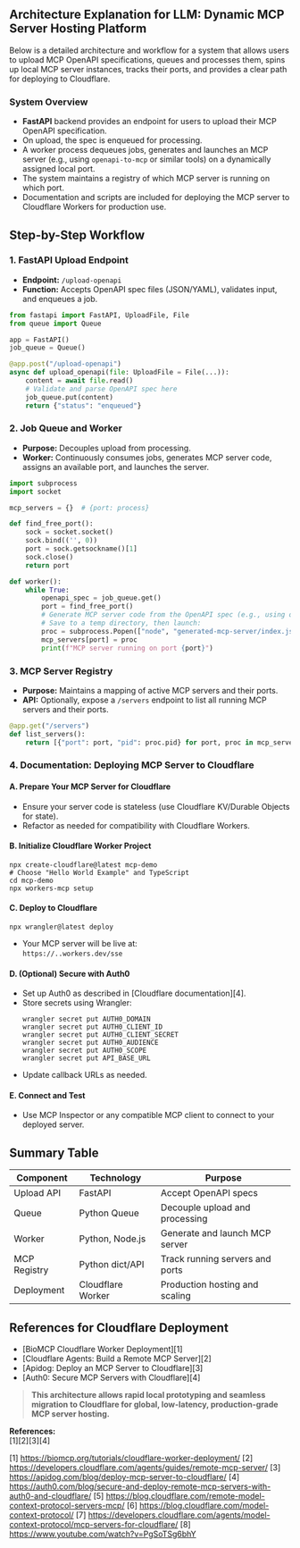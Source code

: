 ## Architecture Explanation for LLM: Dynamic MCP Server Hosting Platform

Below is a detailed architecture and workflow for a system that allows users to upload MCP OpenAPI specifications, queues and processes them, spins up local MCP server instances, tracks their ports, and provides a clear path for deploying to Cloudflare.

### **System Overview**

- **FastAPI** backend provides an endpoint for users to upload their MCP OpenAPI specification.
- On upload, the spec is enqueued for processing.
- A worker process dequeues jobs, generates and launches an MCP server (e.g., using `openapi-to-mcp` or similar tools) on a dynamically assigned local port.
- The system maintains a registry of which MCP server is running on which port.
- Documentation and scripts are included for deploying the MCP server to Cloudflare Workers for production use.

## **Step-by-Step Workflow**

### **1. FastAPI Upload Endpoint**

- **Endpoint:** `/upload-openapi`
- **Function:** Accepts OpenAPI spec files (JSON/YAML), validates input, and enqueues a job.

```python
from fastapi import FastAPI, UploadFile, File
from queue import Queue

app = FastAPI()
job_queue = Queue()

@app.post("/upload-openapi")
async def upload_openapi(file: UploadFile = File(...)):
    content = await file.read()
    # Validate and parse OpenAPI spec here
    job_queue.put(content)
    return {"status": "enqueued"}
```

### **2. Job Queue and Worker**

- **Purpose:** Decouples upload from processing.
- **Worker:** Continuously consumes jobs, generates MCP server code, assigns an available port, and launches the server.

```python
import subprocess
import socket

mcp_servers = {}  # {port: process}

def find_free_port():
    sock = socket.socket()
    sock.bind(('', 0))
    port = sock.getsockname()[1]
    sock.close()
    return port

def worker():
    while True:
        openapi_spec = job_queue.get()
        port = find_free_port()
        # Generate MCP server code from the OpenAPI spec (e.g., using openapi-to-mcp)
        # Save to a temp directory, then launch:
        proc = subprocess.Popen(["node", "generated-mcp-server/index.js", "--port", str(port)])
        mcp_servers[port] = proc
        print(f"MCP server running on port {port}")
```

### **3. MCP Server Registry**

- **Purpose:** Maintains a mapping of active MCP servers and their ports.
- **API:** Optionally, expose a `/servers` endpoint to list all running MCP servers and their ports.

```python
@app.get("/servers")
def list_servers():
    return [{"port": port, "pid": proc.pid} for port, proc in mcp_servers.items()]
```

### **4. Documentation: Deploying MCP Server to Cloudflare**

#### **A. Prepare Your MCP Server for Cloudflare**

- Ensure your server code is stateless (use Cloudflare KV/Durable Objects for state).
- Refactor as needed for compatibility with Cloudflare Workers.

#### **B. Initialize Cloudflare Worker Project**

```shell
npx create-cloudflare@latest mcp-demo
# Choose "Hello World Example" and TypeScript
cd mcp-demo
npx workers-mcp setup
```

#### **C. Deploy to Cloudflare**

```shell
npx wrangler@latest deploy
```
- Your MCP server will be live at:  
  `https://..workers.dev/sse`

#### **D. (Optional) Secure with Auth0**

- Set up Auth0 as described in [Cloudflare documentation][4].
- Store secrets using Wrangler:
  ```shell
  wrangler secret put AUTH0_DOMAIN
  wrangler secret put AUTH0_CLIENT_ID
  wrangler secret put AUTH0_CLIENT_SECRET
  wrangler secret put AUTH0_AUDIENCE
  wrangler secret put AUTH0_SCOPE
  wrangler secret put API_BASE_URL
  ```
- Update callback URLs as needed.

#### **E. Connect and Test**

- Use MCP Inspector or any compatible MCP client to connect to your deployed server.

## **Summary Table**

| Component         | Technology         | Purpose                                  |
|-------------------|-------------------|------------------------------------------|
| Upload API        | FastAPI           | Accept OpenAPI specs                     |
| Queue             | Python Queue      | Decouple upload and processing           |
| Worker            | Python, Node.js   | Generate and launch MCP server           |
| MCP Registry      | Python dict/API   | Track running servers and ports          |
| Deployment        | Cloudflare Worker | Production hosting and scaling           |

## **References for Cloudflare Deployment**

- [BioMCP Cloudflare Worker Deployment][1]
- [Cloudflare Agents: Build a Remote MCP Server][2]
- [Apidog: Deploy an MCP Server to Cloudflare][3]
- [Auth0: Secure MCP Servers with Cloudflare][4]

> **This architecture allows rapid local prototyping and seamless migration to Cloudflare for global, low-latency, production-grade MCP server hosting.**

**References:**  
[1][2][3][4]

[1] https://biomcp.org/tutorials/cloudflare-worker-deployment/
[2] https://developers.cloudflare.com/agents/guides/remote-mcp-server/
[3] https://apidog.com/blog/deploy-mcp-server-to-cloudflare/
[4] https://auth0.com/blog/secure-and-deploy-remote-mcp-servers-with-auth0-and-cloudflare/
[5] https://blog.cloudflare.com/remote-model-context-protocol-servers-mcp/
[6] https://blog.cloudflare.com/model-context-protocol/
[7] https://developers.cloudflare.com/agents/model-context-protocol/mcp-servers-for-cloudflare/
[8] https://www.youtube.com/watch?v=PgSoTSg6bhY